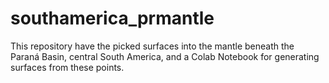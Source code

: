 # southamerica_prmantle
This repository have the picked surfaces into the mantle beneath the Paraná Basin, central South America, and a Colab Notebook for generating surfaces from these points. 
